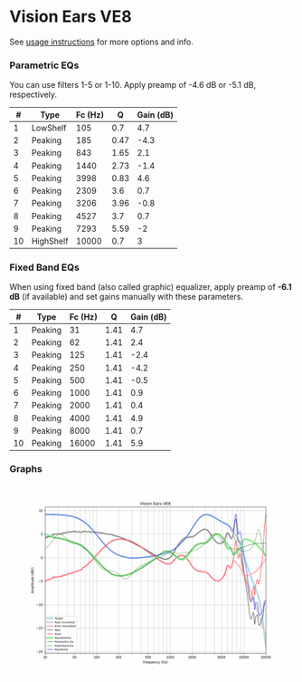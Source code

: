 # Vision Ears VE8
See [usage instructions](https://github.com/jaakkopasanen/AutoEq#usage) for more options and info.

### Parametric EQs
You can use filters 1-5 or 1-10. Apply preamp of -4.6 dB or -5.1 dB, respectively.

|   # | Type      |   Fc (Hz) |    Q |   Gain (dB) |
|-----|-----------|-----------|------|-------------|
|   1 | LowShelf  |       105 | 0.7  |         4.7 |
|   2 | Peaking   |       185 | 0.47 |        -4.3 |
|   3 | Peaking   |       843 | 1.65 |         2.1 |
|   4 | Peaking   |      1440 | 2.73 |        -1.4 |
|   5 | Peaking   |      3998 | 0.83 |         4.6 |
|   6 | Peaking   |      2309 | 3.6  |         0.7 |
|   7 | Peaking   |      3206 | 3.96 |        -0.8 |
|   8 | Peaking   |      4527 | 3.7  |         0.7 |
|   9 | Peaking   |      7293 | 5.59 |        -2   |
|  10 | HighShelf |     10000 | 0.7  |         3   |

### Fixed Band EQs
When using fixed band (also called graphic) equalizer, apply preamp of **-6.1 dB** (if available) and set gains manually with these parameters.

|   # | Type    |   Fc (Hz) |    Q |   Gain (dB) |
|-----|---------|-----------|------|-------------|
|   1 | Peaking |        31 | 1.41 |         4.7 |
|   2 | Peaking |        62 | 1.41 |         2.4 |
|   3 | Peaking |       125 | 1.41 |        -2.4 |
|   4 | Peaking |       250 | 1.41 |        -4.2 |
|   5 | Peaking |       500 | 1.41 |        -0.5 |
|   6 | Peaking |      1000 | 1.41 |         0.9 |
|   7 | Peaking |      2000 | 1.41 |         0.4 |
|   8 | Peaking |      4000 | 1.41 |         4.9 |
|   9 | Peaking |      8000 | 1.41 |         0.7 |
|  10 | Peaking |     16000 | 1.41 |         5.9 |

### Graphs
![](./Vision%20Ears%20VE8.png)

